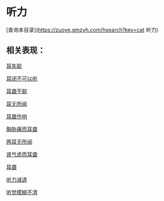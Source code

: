# 听力
[查询本目录](https://zuoye.gmzyh.com/hsearch?key=cat 听力)

## 相关表现：

[耳失聪](https://zuoye.gmzyh.com/search?key=耳失聪)
[耳闭不可以听](https://zuoye.gmzyh.com/search?key=耳闭不可以听)
[耳聋不聪](https://zuoye.gmzyh.com/search?key=耳聋不聪)
[耳无所闻](https://zuoye.gmzyh.com/search?key=耳无所闻)
[耳聋作响](https://zuoye.gmzyh.com/search?key=耳聋作响)
[胸胁痛而耳聋](https://zuoye.gmzyh.com/search?key=胸胁痛而耳聋)
[两耳无所闻](https://zuoye.gmzyh.com/search?key=两耳无所闻)
[肾气虚而耳聋](https://zuoye.gmzyh.com/search?key=肾气虚而耳聋)
[耳聋](https://zuoye.gmzyh.com/search?key=耳聋)
[听力减退](https://zuoye.gmzyh.com/search?key=听力减退)
[听觉模糊不清](https://zuoye.gmzyh.com/search?key=听觉模糊不清)
